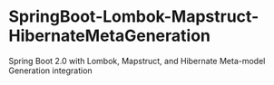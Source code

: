 # SpringBoot-Lombok-Mapstruct-HibernateMetaGeneration
Spring Boot 2.0 with Lombok, Mapstruct, and Hibernate Meta-model Generation integration
